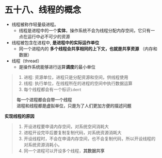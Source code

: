 # 五十八、线程的概念
* 线程被称作轻量级进程。
    * 线程是进程中的一个**实体**，操作系统不会为线程分配内存空间，它只有一点在运行中必不可少的资源
* 线程被包含在进程中, **是进程中的实际运作单位** 
    * 同一个进程内的 **多个线程会共享相同的上下文，也就是共享资源** （内存和数据）
* 线程（thread）
    * 是操作系统能够进行运算**调度**的最小单位

> 1. 进程: 资源单位，进程只是分配资源和空间，供线程使用
> 2. 线程: 执行单位，在线程所在的进程的空间中执行数据运算
> 3. 每个线程都会有一个标识`ident`
> 
> **每一个进程都会自带一个线程** <br>
> **进程和线程都是虚拟单位，只是为了人们更加方便的描述问题**

**实现线程的原因**
> 1. 开设进程要申请内存空间，对系统空间消耗大
> 2. 进程开设完毕后要复制复制代码，对系统资源消耗大
> 3. 开设线程时，不会在申请内存空间，也不会复制代码，所以开设线程的对系统资源消耗小。
> 4. 同一个进程可以开设多个线程，**其数据共享**



